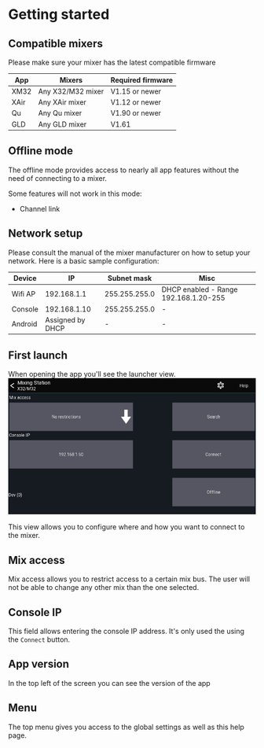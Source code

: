 # Getting started

## Compatible mixers
Please make sure your mixer has the latest compatible firmware

| App | Mixers | Required firmware |
| -- | -- | -- |
| XM32 | Any X32/M32 mixer | V1.15 or newer |
| XAir | Any XAir mixer | V1.12 or newer |
| Qu | Any Qu mixer | V1.90 or newer |
| GLD | Any GLD mixer | V1.61 |


## Offline mode
The offline mode provides access to nearly all app features without
the need of connecting to a mixer.

Some features will not work in this mode:

- Channel link

## Network setup
Please consult the manual of the mixer manufacturer on how to setup your network.
Here is a basic sample configuration:

| Device | IP | Subnet mask | Misc | 
| -- | -- | -- | -- |
| Wifi AP | 192.168.1.1 | 255.255.255.0 | DHCP enabled - Range 192.168.1.20-255 |
| Console | 192.168.1.10 | 255.255.255.0 | - | 
| Android | Assigned by DHCP | - | - |


## First launch

When opening the app you'll see the launcher view.
![Launcher](img/launcher.png)

This view allows you to configure where and how you want to connect to the mixer.

## Mix access
Mix access allows you to restrict access to a certain mix bus. The user will not be able to change any other mix than the one selected.

## Console IP
This field allows entering the console IP address. It's only used the using the `Connect` button.

## App version
In the top left of the screen you can see the version of the app

## Menu
The top menu gives you access to the global settings as well as this help page.
